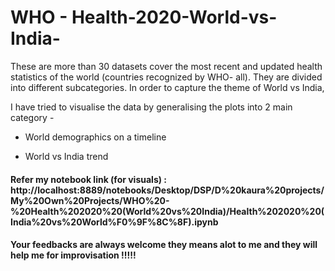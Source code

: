 # WHO - Health-2020-World-vs-India-
These are more than 30 datasets cover the most recent and updated health statistics of the world (countries recognized by WHO- all). They are divided into different subcategories. In order to capture the theme of World vs India,

I have tried to visualise the data by generalising the plots into 2 main category -

* World demographics on a timeline

* World vs India trend

#### Refer my notebook link (for visuals) : http://localhost:8889/notebooks/Desktop/DSP/D%20kaura%20projects/My%20Own%20Projects/WHO%20-%20Health%202020%20(World%20vs%20India)/Health%202020%20(India%20vs%20World%F0%9F%8C%8F).ipynb

#### Your feedbacks are always welcome they means alot to me and they will help me for improvisation !!!!!
